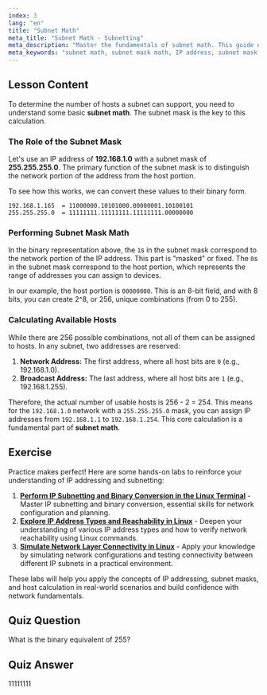 ```yaml
---
index: 3
lang: "en"
title: "Subnet Math"
meta_title: "Subnet Math - Subnetting"
meta_description: "Master the fundamentals of subnet math. This guide explains how to perform subnet mask math to calculate the number of available hosts on your network. Learn essential IP addressing and binary concepts for Linux networking."
meta_keywords: "subnet math, subnet mask math, IP address, subnet mask, network hosts, binary, Linux networking, host calculation, beginner tutorial"
---
```


## Lesson Content

To determine the number of hosts a subnet can support, you need to understand some basic **subnet math**. The subnet mask is the key to this calculation.

### The Role of the Subnet Mask

Let's use an IP address of **192.168.1.0** with a subnet mask of **255.255.255.0**. The primary function of the subnet mask is to distinguish the network portion of the address from the host portion.

To see how this works, we can convert these values to their binary form.

```
192.168.1.165  = 11000000.10101000.00000001.10100101
255.255.255.0  = 11111111.11111111.11111111.00000000
```

### Performing Subnet Mask Math

In the binary representation above, the `1`s in the subnet mask correspond to the network portion of the IP address. This part is "masked" or fixed. The `0`s in the subnet mask correspond to the host portion, which represents the range of addresses you can assign to devices.

In our example, the host portion is `00000000`. This is an 8-bit field, and with 8 bits, you can create 2^8, or 256, unique combinations (from 0 to 255).

### Calculating Available Hosts

While there are 256 possible combinations, not all of them can be assigned to hosts. In any subnet, two addresses are reserved:

1.  **Network Address:** The first address, where all host bits are `0` (e.g., 192.168.1.0).
2.  **Broadcast Address:** The last address, where all host bits are `1` (e.g., 192.168.1.255).

Therefore, the actual number of usable hosts is 256 - 2 = 254. This means for the `192.168.1.0` network with a `255.255.255.0` mask, you can assign IP addresses from `192.168.1.1` to `192.168.1.254`. This core calculation is a fundamental part of **subnet math**.

## Exercise

Practice makes perfect! Here are some hands-on labs to reinforce your understanding of IP addressing and subnetting:

1.  **[Perform IP Subnetting and Binary Conversion in the Linux Terminal](https://labex.io/labs/comptia-perform-ip-subnetting-and-binary-conversion-in-the-linux-terminal-592782)** - Master IP subnetting and binary conversion, essential skills for network configuration and planning.
2.  **[Explore IP Address Types and Reachability in Linux](https://labex.io/labs/comptia-explore-ip-address-types-and-reachability-in-linux-592780)** - Deepen your understanding of various IP address types and how to verify network reachability using Linux commands.
3.  **[Simulate Network Layer Connectivity in Linux](https://labex.io/labs/comptia-simulate-network-layer-connectivity-in-linux-592752)** - Apply your knowledge by simulating network configurations and testing connectivity between different IP subnets in a practical environment.

These labs will help you apply the concepts of IP addressing, subnet masks, and host calculation in real-world scenarios and build confidence with network fundamentals.

## Quiz Question

What is the binary equivalent of 255?

## Quiz Answer

11111111
